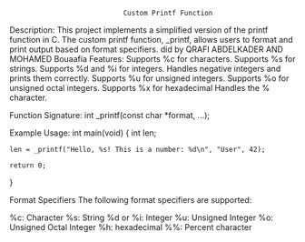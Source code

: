                                 Custom Printf Function
Description:
  This project implements a simplified version of the printf function in C. The custom printf function, _printf, allows users to format and print output based on format specifiers.
 did by QRAFI ABDELKADER AND MOHAMED  Bouaafia
Features:
Supports %c for characters.
Supports %s for strings.
Supports %d and %i for integers.
Handles negative integers and prints them correctly.
Supports %u for unsigned integers.
Supports %o for unsigned octal integers.
Supports %x for hexadecimal
Handles the % character.

Function Signature:
int _printf(const char *format, ...);

Example Usage:
int main(void) {
    int len;

    len = _printf("Hello, %s! This is a number: %d\n", "User", 42);

    return 0;
}

Format Specifiers
The following format specifiers are supported:

%c: Character
%s: String
%d or %i: Integer
%u: Unsigned Integer
%o: Unsigned Octal Integer
%h: hexadecimal
%%: Percent character





